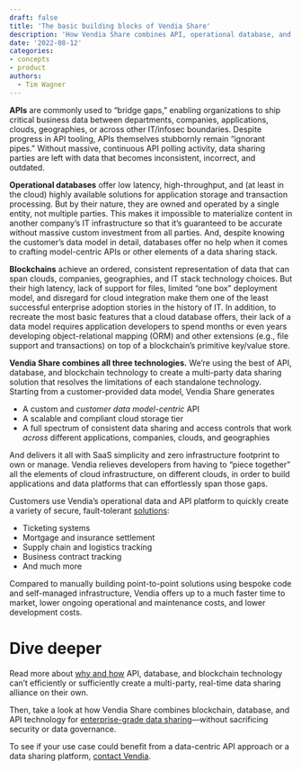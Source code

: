 ```yaml
---
draft: false
title: 'The basic building blocks of Vendia Share'
description: 'How Vendia Share combines API, operational database, and blockchain technology to resolve the limitations of each and deliver serverless, real-time data sharing at scale'
date: '2022-08-12'
categories:
- concepts
- product
authors:
  - Tim Wagner
---
```

**APIs** are commonly used to “bridge gaps,” enabling organizations to ship critical business data between departments, companies, applications, clouds, geographies, or across other IT/infosec boundaries. Despite progress in API tooling, APIs themselves stubbornly remain “ignorant pipes.” Without massive, continuous API polling activity, data sharing parties are left with data that becomes inconsistent, incorrect, and outdated. 

**Operational databases** offer low latency, high-throughput, and (at least in the cloud) highly available solutions for application storage and transaction processing. But by their nature, they are owned and operated by a single entity, not multiple parties. This makes it impossible to materialize content in another company’s IT infrastructure so that it’s guaranteed to be accurate without massive custom investment from all parties. And, despite knowing the customer’s data model in detail, databases offer no help when it comes to crafting model-centric APIs or other elements of a data sharing stack.

**Blockchains** achieve an ordered, consistent representation of data that can span clouds, companies, geographies, and IT stack technology choices. But their high latency, lack of support for files, limited “one box” deployment model, and disregard for cloud integration make them one of the least successful enterprise adoption stories in the history of IT. In addition, to recreate the most basic features that a cloud database offers, their lack of a data model requires application developers to spend months or even years developing object-relational mapping (ORM) and other extensions (e.g., file support and transactions) on top of a blockchain’s primitive key/value store.

**Vendia Share combines all three technologies.** We’re using the best of API, database, and blockchain technology to create a multi-party data sharing solution that resolves the limitations of each standalone technology. Starting from a customer-provided data model, Vendia Share generates



* A custom and _customer data model-centric_ API
* A scalable and compliant cloud storage tier
* A full spectrum of consistent data sharing and access controls that work _across_ different applications, companies, clouds, and geographies

And delivers it all with SaaS simplicity and zero infrastructure footprint to own or manage. Vendia relieves developers from having to “piece together” all the elements of cloud infrastructure, on different clouds, in order to build applications and data platforms that can effortlessly span those gaps.

Customers use Vendia’s operational data and API platform to quickly create a variety of secure, fault-tolerant [solutions](https://vendia.com/use-cases): 



* Ticketing systems
* Mortgage and insurance settlement
* Supply chain and logistics tracking
* Business contract tracking
* And much more

Compared to manually building point-to-point solutions using bespoke code and self-managed infrastructure, Vendia offers up to a much faster time to market, lower ongoing operational and maintenance costs, and lower development costs.


# Dive deeper

Read more about [why and how](https://www.vendia.com/blog/why-blockchains-databases-api-cannot-standalone-as-it-solutions) API, database, and blockchain technology can’t efficiently or sufficiently create a multi-party, real-time data sharing alliance on their own. 

Then, take a look at how Vendia Share combines blockchain, database, and API technology for [enterprise-grade data sharing](https://vendia.com/blog//venn-diagramming-vendia-share)—without sacrificing security or data governance.

To see if your use case could benefit from a data-centric API approach or a data sharing platform, [contact Vendia](https://www.vendia.com/contact-us).
